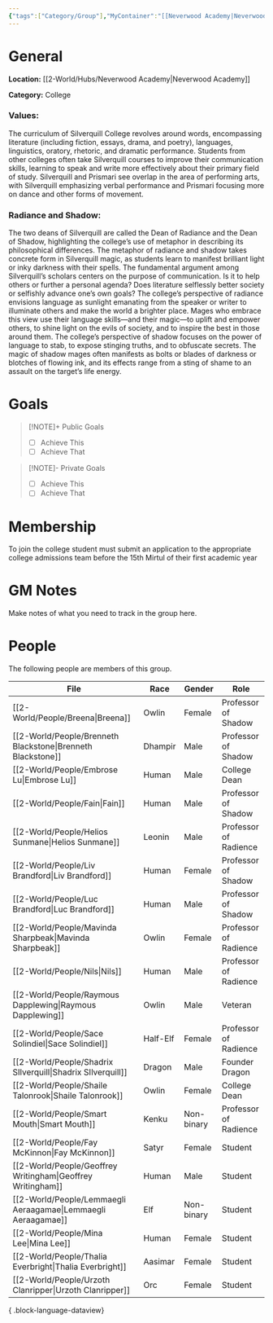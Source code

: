 ```yaml
---
{"tags":["Category/Group"],"MyContainer":"[[Neverwood Academy|Neverwood Academy]]","MyCategory":"College","image":"map-1.5-silverquill-campus.jpg","obsidianUIMode":"preview","faction":null,"primary_contact":null,"founder":["Shadrix Silverquill"],"deans":["Shaile Talonrook","Embrose Lu"],"staff":["Breena","Nils","Brenneth Blackstone","Fain","Mavinda Sharpbeak","Helios Sunmane","Liv Brandford","Luc Brandford","Sace Solindiel","Smart Mouth"],"dg-publish":true,"dg-path":"World/Groups/Colleges/Silverquill College.md","permalink":"/world/groups/colleges/silverquill-college/","dgPassFrontmatter":true,"updated":"2025-09-29T13:25:04.000+01:00"}
---
```



# General

**Location:** [[2-World/Hubs/Neverwood Academy\|Neverwood Academy]]

**Category:** College

### Values:
The curriculum of Silverquill College revolves around words, encompassing literature (including fiction, essays, drama, and poetry), languages, linguistics, oratory, rhetoric, and dramatic performance. Students from other colleges often take Silverquill courses to improve their communication skills, learning to speak and write more effectively about their primary field of study. Silverquill and Prismari see overlap in the area of performing arts, with Silverquill emphasizing verbal performance and Prismari focusing more on dance and other forms of movement.

### Radiance and Shadow:
The two deans of Silverquill are called the Dean of Radiance and the Dean of Shadow, highlighting the college’s use of metaphor in describing its philosophical differences. The metaphor of radiance and shadow takes concrete form in Silverquill magic, as students learn to manifest brilliant light or inky darkness with their spells. The fundamental argument among Silverquill’s scholars centers on the purpose of communication. Is it to help others or further a personal agenda? Does literature selflessly better society or selfishly advance one’s own goals?
The college’s perspective of radiance envisions language as sunlight emanating from the speaker or writer to illuminate others and make the world a brighter place. Mages who embrace this view use their language skills—and their magic—to uplift and empower others, to shine light on the evils of society, and to inspire the best in those around them.
The college’s perspective of shadow focuses on the power of language to stab, to expose stinging truths, and to obfuscate secrets. The magic of shadow mages often manifests as bolts or blades of darkness or blotches of flowing ink, and its effects range from a sting of shame to an assault on the target’s life energy.

# Goals

> [!NOTE]+ Public Goals
> - [ ] Achieve This
> - [ ] Achieve That

> [!NOTE]- Private Goals
> - [ ] Achieve This
> - [ ] Achieve That

# Membership
To join the college student must submit an application to the appropriate college admissions team before the 15th Mirtul of their first academic year

# GM Notes

Make notes of what you need to track in the group here. 


# People

The following people are members of this group.  

| File                                                             | Race     | Gender     | Role                  |
| ---------------------------------------------------------------- | -------- | ---------- | --------------------- |
| [[2-World/People/Breena\|Breena]]                             | Owlin    | Female     | Professor of Shadow   |
| [[2-World/People/Brenneth Blackstone\|Brenneth Blackstone]]   | Dhampir  | Male       | Professor of Shadow   |
| [[2-World/People/Embrose Lu\|Embrose Lu]]                     | Human    | Male       | College Dean          |
| [[2-World/People/Fain\|Fain]]                                 | Human    | Male       | Professor of Shadow   |
| [[2-World/People/Helios Sunmane\|Helios Sunmane]]             | Leonin   | Male       | Professor of Radience |
| [[2-World/People/Liv Brandford\|Liv Brandford]]               | Human    | Female     | Professor of Shadow   |
| [[2-World/People/Luc Brandford\|Luc Brandford]]               | Human    | Male       | Professor of Shadow   |
| [[2-World/People/Mavinda Sharpbeak\|Mavinda Sharpbeak]]       | Owlin    | Female     | Professor of Radience |
| [[2-World/People/Nils\|Nils]]                                 | Human    | Male       | Professor of Radience |
| [[2-World/People/Raymous Dapplewing\|Raymous Dapplewing]]     | Owlin    | Male       | Veteran               |
| [[2-World/People/Sace Solindiel\|Sace Solindiel]]             | Half-Elf | Female     | Professor of Radience |
| [[2-World/People/Shadrix SIlverquill\|Shadrix SIlverquill]]   | Dragon   | Male       | Founder Dragon        |
| [[2-World/People/Shaile Talonrook\|Shaile Talonrook]]         | Owlin    | Female     | College Dean          |
| [[2-World/People/Smart Mouth\|Smart Mouth]]                   | Kenku    | Non-binary | Professor of Radience |
| [[2-World/People/Fay McKinnon\|Fay McKinnon]]                 | Satyr    | Female     | Student               |
| [[2-World/People/Geoffrey Writingham\|Geoffrey Writingham]]   | Human    | Male       | Student               |
| [[2-World/People/Lemmaegli Aeraagamae\|Lemmaegli Aeraagamae]] | Elf      | Non-binary | Student               |
| [[2-World/People/Mina Lee\|Mina Lee]]                         | Human    | Female     | Student               |
| [[2-World/People/Thalia Everbright\|Thalia Everbright]]       | Aasimar  | Female     | Student               |
| [[2-World/People/Urzoth Clanripper\|Urzoth Clanripper]]       | Orc      | Female     | Student               |

{ .block-language-dataview}

